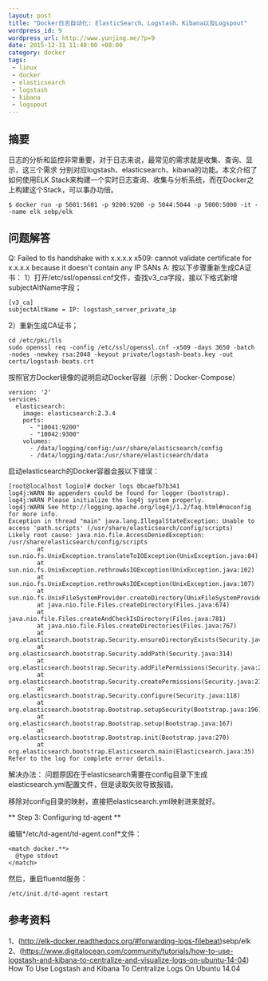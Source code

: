 ```yaml
--- 
layout: post
title: "Docker日志自动化: ElasticSearch、Logstash、Kibana以及Logspout"
wordpress_id: 9
wordpress_url: http://www.yunjing.me/?p=9
date: 2015-12-31 11:40:00 +08:00
category: docker
tags: 
 - linux
 - docker
 - elasticsearch
 - logstash
 - kibana
 - logspout
---
```


## 摘要
日志的分析和监控非常重要，对于日志来说，最常见的需求就是收集、查询、显示，这三个需求 分别对应logstash、elasticsearch、kibana的功能。本文介绍了如何使用ELK Stack来构建一个实时日志查询、收集与分析系统，而在Docker之上构建这个Stack，可以事办功倍。

```
$ docker run -p 5601:5601 -p 9200:9200 -p 5044:5044 -p 5000:5000 -it --name elk sebp/elk
```

## 问题解答
Q: Failed to tls handshake with x.x.x.x x509: cannot validate certificate for x.x.x.x because it doesn't contain any IP SANs
A: 按以下步骤重新生成CA证书：
1）打开/etc/ssl/openssl.cnf文件，查找v3_ca字段，接以下格式新增subjectAltName字段；
```
[v3_ca]
subjectAltName = IP: logstash_server_private_ip
```
2）重新生成CA证书；
```
cd /etc/pki/tls
sudo openssl req -config /etc/ssl/openssl.cnf -x509 -days 3650 -batch -nodes -newkey rsa:2048 -keyout private/logstash-beats.key -out certs/logstash-beats.crt
```


按照官方Docker镜像的说明启动Docker容器（示例：Docker-Compose）
```
version: '2'
services:
  elasticsearch:
    image: elasticsearch:2.3.4
    ports:
      - "10041:9200"
      - "10042:9300"
    volumes:
      - /data/logging/config:/usr/share/elasticsearch/config
      - /data/logging/data:/usr/share/elasticsearch/data
```


启动elasticsearch的Docker容器会报以下错误：
```
[root@localhost logio]# docker logs 0bcaefb7b341
log4j:WARN No appenders could be found for logger (bootstrap).
log4j:WARN Please initialize the log4j system properly.
log4j:WARN See http://logging.apache.org/log4j/1.2/faq.html#noconfig for more info.
Exception in thread "main" java.lang.IllegalStateException: Unable to access 'path.scripts' (/usr/share/elasticsearch/config/scripts)
Likely root cause: java.nio.file.AccessDeniedException: /usr/share/elasticsearch/config/scripts
        at sun.nio.fs.UnixException.translateToIOException(UnixException.java:84)
        at sun.nio.fs.UnixException.rethrowAsIOException(UnixException.java:102)
        at sun.nio.fs.UnixException.rethrowAsIOException(UnixException.java:107)
        at sun.nio.fs.UnixFileSystemProvider.createDirectory(UnixFileSystemProvider.java:384)
        at java.nio.file.Files.createDirectory(Files.java:674)
        at java.nio.file.Files.createAndCheckIsDirectory(Files.java:781)
        at java.nio.file.Files.createDirectories(Files.java:767)
        at org.elasticsearch.bootstrap.Security.ensureDirectoryExists(Security.java:337)
        at org.elasticsearch.bootstrap.Security.addPath(Security.java:314)
        at org.elasticsearch.bootstrap.Security.addFilePermissions(Security.java:248)
        at org.elasticsearch.bootstrap.Security.createPermissions(Security.java:212)
        at org.elasticsearch.bootstrap.Security.configure(Security.java:118)
        at org.elasticsearch.bootstrap.Bootstrap.setupSecurity(Bootstrap.java:196)
        at org.elasticsearch.bootstrap.Bootstrap.setup(Bootstrap.java:167)
        at org.elasticsearch.bootstrap.Bootstrap.init(Bootstrap.java:270)
        at org.elasticsearch.bootstrap.Elasticsearch.main(Elasticsearch.java:35)
Refer to the log for complete error details.
```
解决办法：
问题原因在于elasticsearch需要在config目录下生成elasticsearch.yml配置文件，但是读取失败导致报错。

移除对config目录的映射，直接把elasticsearch.yml映射进来就好。



** Step 3: Configuring td-agent **

编辑*/etc/td-agent/td-agent.conf*文件：
```
<match docker.**>
  @type stdout
</match>
```
然后，重启fluentd服务：
```
/etc/init.d/td-agent restart
```


## 参考资料
1、(http://elk-docker.readthedocs.org/#forwarding-logs-filebeat)sebp/elk
2、(https://www.digitalocean.com/community/tutorials/how-to-use-logstash-and-kibana-to-centralize-and-visualize-logs-on-ubuntu-14-04) How To Use Logstash and Kibana To Centralize Logs On Ubuntu 14.04
